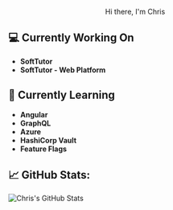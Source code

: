 <p align="center">
  Hi there, I'm Chris
</p>

## 💻 Currently Working On
- **SoftTutor** 
- **SoftTutor - Web Platform**

## 🌱 Currently Learning
- **Angular**
- **GraphQL**
- **Azure**
- **HashiCorp Vault**
- **Feature Flags**

## 📈 GitHub Stats: 
![Chris's GitHub Stats](https://github-readme-stats.vercel.app/api?username=ChrisBakaloff&count_private=true&show_icons=true&theme=dark)

